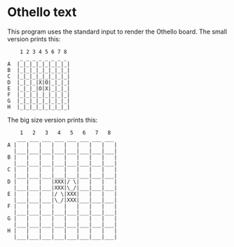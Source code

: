 Othello text
============
 
This program uses the standard input to render the Othello board. The small version prints this:
    
        1 2 3 4 5 6 7 8
        _ _ _ _ _ _ _ _ 
    A  |_|_|_|_|_|_|_|_|
    B  |_|_|_|_|_|_|_|_|
    C  |_|_|_|_|_|_|_|_|
    D  |_|_|_|X|O|_|_|_|
    E  |_|_|_|O|X|_|_|_|
    F  |_|_|_|_|_|_|_|_|
    G  |_|_|_|_|_|_|_|_|
    H  |_|_|_|_|_|_|_|_|

The big size version prints this:

        1   2   3   4   5   6   7   8
       ___ ___ ___ ___ ___ ___ ___ ___
    A |   |   |   |   |   |   |   |   |
      |___|___|___|___|___|___|___|___|
    B |   |   |   |   |   |   |   |   |
      |___|___|___|___|___|___|___|___|
    C |   |   |   |   |   |   |   |   |
      |___|___|___|___|___|___|___|___|
    D |   |   |   |XXX|/ \|   |   |   |
      |___|___|___|XXX|\_/|___|___|___|
    E |   |   |   |/ \|XXX|   |   |   |
      |___|___|___|\_/|XXX|___|___|___|
    F |   |   |   |   |   |   |   |   |
      |___|___|___|___|___|___|___|___|
    G |   |   |   |   |   |   |   |   |
      |___|___|___|___|___|___|___|___|
    H |   |   |   |   |   |   |   |   |
      |___|___|___|___|___|___|___|___|
